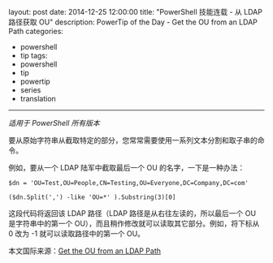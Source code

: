 ﻿layout: post
date: 2014-12-25 12:00:00
title: "PowerShell 技能连载 - 从 LDAP 路径获取 OU"
description: PowerTip of the Day - Get the OU from an LDAP Path
categories:
- powershell
- tip
tags:
- powershell
- tip
- powertip
- series
- translation
---
_适用于 PowerShell 所有版本_

要从原始字符串从截取特定的部分，您常常需要使用一系列文本分割和取子串的命令。

例如，要从一个 LDAP 陆军中截取最后一个 OU 的名字，一下是一种办法：

    $dn = 'OU=Test,OU=People,CN=Testing,OU=Everyone,DC=Company,DC=com'
    
    ($dn.Split(',') -like 'OU=*' ).Substring(3)[0]

这段代码将返回该 LDAP 路径（LDAP 路径是从右往左读的，所以最后一个 OU 是字符串中的第一个 OU），而且稍作修改就可以读取其它部分。例如，将下标从 0 改为 -1 就可以读取路径中的第一个 OU。

<!--more-->
本文国际来源：[Get the OU from an LDAP Path](http://powershell.com/cs/blogs/tips/archive/2014/12/25/get-the-ou-from-an-ldap-path.aspx)
